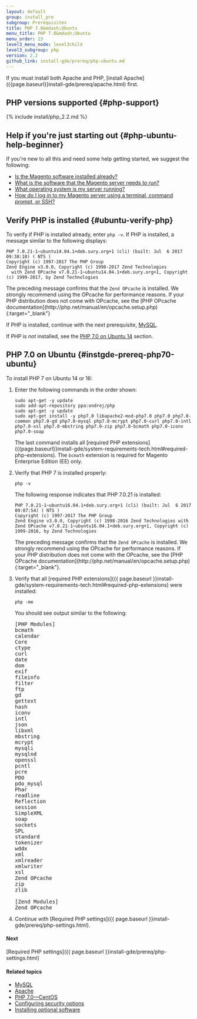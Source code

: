 ```yaml
---
layout: default
group: install_pre
subgroup: Prerequisites
title: PHP 7.0&mdash;Ubuntu
menu_title: PHP 7.0&mdash;Ubuntu
menu_order: 23
level3_menu_node: level3child
level3_subgroup: php
version: 2.2
github_link: install-gde/prereq/php-ubuntu.md
---
```


<div class="bs-callout bs-callout-info" id="info" markdown="1">
If you must install both Apache and PHP, [install Apache]({{page.baseurl}}install-gde/prereq/apache.html) first.
</div>

## PHP versions supported {#php-support}
{% include install/php_2.2.md %}

## Help if you're just starting out {#php-ubuntu-help-beginner}
If you're new to all this and need some help getting started, we suggest the following:

*	[Is the Magento software installed already?]({{page.baseurl}}install-gde/basics/basics_magento-installed.html)
*	[What is the software that the Magento server needs to run?]({{page.baseurl}}install-gde/basics/basics_software.html)
*	[What operating system is my server running?]({{page.baseurl}}install-gde/basics/basics_os-version.html)
*	[How do I log in to my Magento server using a terminal, command prompt, or SSH?]({{page.baseurl}}install-gde/basics/basics_login.html)

## Verify PHP is installed {#ubuntu-verify-php}
To verify if PHP is installed already, enter `php -v`. If PHP is installed, a message similar to the following displays:

    PHP 7.0.21-1~ubuntu14.04.1+deb.sury.org+1 (cli) (built: Jul  6 2017 09:38:10) ( NTS )
    Copyright (c) 1997-2017 The PHP Group
    Zend Engine v3.0.0, Copyright (c) 1998-2017 Zend Technologies
      with Zend OPcache v7.0.21-1~ubuntu14.04.1+deb.sury.org+1, Copyright (c) 1999-2017, by Zend Technologies

<div class="bs-callout bs-callout-info" id="info" markdown="1">
The preceding message confirms that the <code>Zend OPcache</code> is installed. We strongly recommend using the OPcache for performance reasons. If your PHP distribution does not come with OPcache, see the [PHP OPcache documentation](http://php.net/manual/en/opcache.setup.php){:target="&#95;blank"}
</div>

If PHP is installed, continue with the next prerequisite, [MySQL]({{page.baseurl}}install-gde/prereq/mysql.html).

If PHP is *not* installed, see the [PHP 7.0 on Ubuntu 14](#instgde-prereq-php70-ubuntu) section.

## PHP 7.0 on Ubuntu {#instgde-prereq-php70-ubuntu}
To install PHP 7 on Ubuntu 14 or 16:

1.	Enter the following commands in the order shown:

		sudo apt-get -y update
		sudo add-apt-repository ppa:ondrej/php
		sudo apt-get -y update
		sudo apt-get install -y php7.0 libapache2-mod-php7.0 php7.0 php7.0-common php7.0-gd php7.0-mysql php7.0-mcrypt php7.0-curl php7.0-intl php7.0-xsl php7.0-mbstring php7.0-zip php7.0-bcmath php7.0-iconv php7.0-soap

    <div class="bs-callout bs-callout-info" id="info" markdown="1">
    The last command installs all [required PHP extensions]({{page.baseurl}}install-gde/system-requirements-tech.html#required-php-extensions). The <code>bcmath</code> extension is required for Magento Enterprise Edition (EE) only.
    </div>

2.	Verify that PHP 7 is installed properly:

		php -v

    The following response indicates that PHP 7.0.21 is installed:

		PHP 7.0.21-1~ubuntu16.04.1+deb.sury.org+1 (cli) (built: Jul  6 2017 09:07:54) ( NTS )
		Copyright (c) 1997-2017 The PHP Group
		Zend Engine v3.0.0, Copyright (c) 1998-2016 Zend Technologies with Zend OPcache v7.0.21-1~ubuntu16.04.1+deb.sury.org+1, Copyright (c) 1999-2016, by Zend Technologies

    <div class="bs-callout bs-callout-info" id="info" markdown="1">
    The preceding message confirms that the <code>Zend OPcache</code> is installed. We strongly recommend using the OPcache for performance reasons. If your PHP distribution does not come with the OPcache, see the [PHP OPcache documentation](http://php.net/manual/en/opcache.setup.php){:target="&#95;blank"}.
    </div>

3.	Verify that all [required PHP extensions]({{ page.baseurl }}install-gde/system-requirements-tech.html#required-php-extensions) were installed:

		php -me

    You should see output similar to the following:
    <pre>
    [PHP Modules]
    bcmath
    calendar
    Core
    ctype
    curl
    date
    dom
    exif
    fileinfo
    filter
    ftp
    gd
    gettext
    hash
    iconv
    intl
    json
    libxml
    mbstring
    mcrypt
    mysqli
    mysqlnd
    openssl
    pcntl
    pcre
    PDO
    pdo_mysql
    Phar
    readline
    Reflection
    session
    SimpleXML
    soap
    sockets
    SPL
    standard
    tokenizer
    wddx
    xml
    xmlreader
    xmlwriter
    xsl
    Zend OPcache
    zip
    zlib

    [Zend Modules]
    Zend OPcache
    </pre>

4.	Continue with [Required PHP settings]({{ page.baseurl }}install-gde/prereq/php-settings.html).

#### Next
[Required PHP settings]({{ page.baseurl }}install-gde/prereq/php-settings.html)

#### Related topics
*	[MySQL]({{page.baseurl}}install-gde/prereq/mysql.html)
*	[Apache]({{page.baseurl}}install-gde/prereq/apache.html)
*	[PHP 7.0&mdash;CentOS]({{page.baseurl}}install-gde/prereq/php-centos.html)
*	[Configuring security options]({{page.baseurl}}install-gde/prereq/security.html)
*	[Installing optional software]({{page.baseurl}}install-gde/prereq/optional.html)
